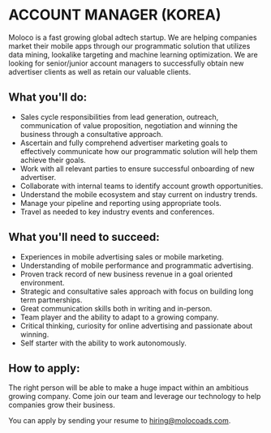 # ACCOUNT MANAGER (KOREA)
Moloco is a fast growing global adtech startup. We are helping companies market their mobile apps through our programmatic solution that utilizes data mining, lookalike targeting and machine learning optimization. We are looking for senior/junior account managers to successfully obtain new advertiser clients as well as retain our valuable clients.

## What you'll do:
* Sales cycle responsibilities from lead generation, outreach, communication of value proposition, negotiation and winning the business through a consultative approach.
* Ascertain and fully comprehend advertiser marketing goals to effectively communicate how our programmatic solution will help them achieve their goals.
* Work with all relevant parties to ensure successful onboarding of new advertiser.
* Collaborate with internal teams to identify account growth opportunities.
* Understand the mobile ecosystem and stay current on industry trends.
* Manage your pipeline and reporting using appropriate tools.
* Travel as needed to key industry events and conferences.

## What you'll need to succeed:
* Experiences in mobile advertising sales or mobile marketing.
* Understanding of mobile performance and programmatic advertising.
* Proven track record of new business revenue in a goal oriented environment.
* Strategic and consultative sales approach with focus on building long term partnerships.
* Great communication skills both in writing and in-person.
* Team player and the ability to adapt to a growing company.
* Critical thinking, curiosity for online advertising and passionate about winning.
* Self starter with the ability to work autonomously.

## How to apply:
The right person will be able to make a huge impact within an ambitious growing company. Come join our team and leverage our technology to help companies grow their business.

You can apply by sending your resume to hiring@molocoads.com.
